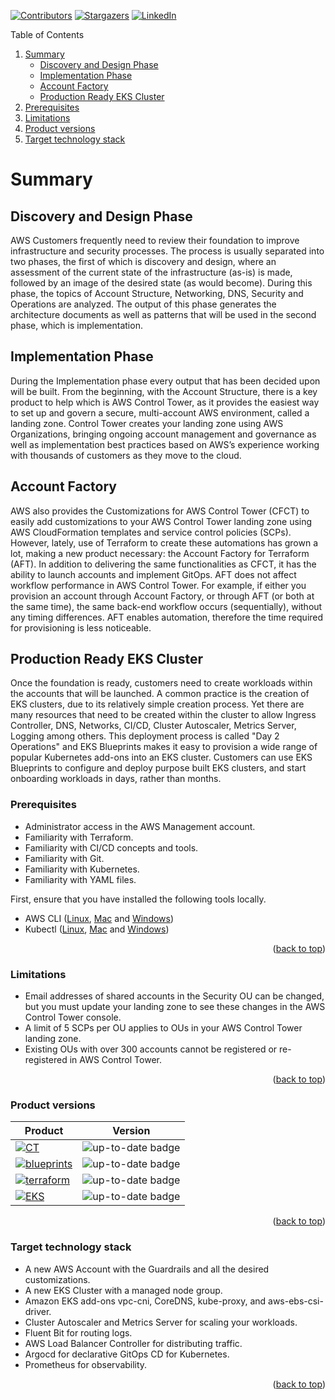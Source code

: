 <a name="readme-top"></a>

[![Contributors][contributors-shield]][contributors-url]
[![Stargazers][stars-shield]][stars-url]
[![LinkedIn][linkedin-shield]][linkedin-url]

<!-- TABLE OF CONTENTS -->
<summary>Table of Contents</summary>
<ol>
  <li>
    <a href="#Summary">Summary</a>
    <ul>
      <li><a href="#discovery-and-design-phase">Discovery and Design Phase</a></li>
      <li><a href="#implementation-phase">Implementation Phase</a></li>
      <li><a href="#account-factory">Account Factory</a></li>
      <li><a href="#production-ready-eks-cluster">Production Ready EKS Cluster</a></li>
    </ul>
  </li>
  <li><a href="#prerequisites">Prerequisites</a></li>
  <li><a href="#limitations">Limitations</a></li>
  <li><a href="#product-versions">Product versions</a></li>
  <li><a href="#target-technology-stack">Target technology stack</a></li>
</ol>

# Summary

## Discovery and Design Phase

AWS Customers frequently need to review their foundation to improve infrastructure and security processes. The process is usually separated into two phases, the first of which is discovery and design, where an assessment of the current state of the infrastructure (as-is) is made, followed by an image of the desired state (as would become). During this phase, the topics of Account Structure, Networking, DNS, Security and Operations are analyzed. The output of this phase generates the architecture documents as well as patterns that will be used in the second phase, which is implementation.

## Implementation Phase

During the Implementation phase every output that has been decided upon will be built. From the beginning, with the Account Structure, there is a key product to help which is AWS Control Tower, as it provides the easiest way to set up and govern a secure, multi-account AWS environment, called a landing zone. Control Tower creates your landing zone using AWS Organizations, bringing ongoing account management and governance as well as implementation best practices based on AWS’s experience working with thousands of customers as they move to the cloud.

## Account Factory

AWS also provides the Customizations for AWS Control Tower (CFCT)  to easily add customizations to your AWS Control Tower landing zone using AWS CloudFormation templates and service control policies (SCPs). However, lately, use of Terraform to create these automations has grown a lot, making a new product necessary: the Account Factory for Terraform (AFT). In addition to delivering the same functionalities as CFCT, it has the ability to launch accounts and implement GitOps. AFT does not affect workflow performance in AWS Control Tower. For example, if either you provision an account through Account Factory, or through AFT (or both at the same time), the same back-end workflow occurs (sequentially), without any timing differences. AFT enables automation, therefore the time required for provisioning is less noticeable.

## Production Ready EKS Cluster

Once the foundation is ready, customers need to create workloads within the accounts that will be launched. A common practice is the creation of EKS clusters, due to its relatively simple creation process. Yet there are many resources that need to be created within the cluster to allow Ingress Controller, DNS, Networks, CI/CD, Cluster Autoscaler, Metrics Server, Logging among others. This deployment process is called "Day 2 Operations" and EKS Blueprints makes it easy to provision a wide range of popular Kubernetes add-ons into an EKS cluster. Customers can use EKS Blueprints to configure and deploy purpose built EKS clusters, and start onboarding workloads in days, rather than months.

### Prerequisites

* Administrator access in the AWS Management account.
* Familiarity with Terraform.
* Familiarity with CI/CD concepts and tools.
* Familiarity with Git.
* Familiarity with Kubernetes.
* Familiarity with YAML files.

First, ensure that you have installed the following tools locally.

* AWS CLI ([Linux][aws-linux], [Mac][aws-mac] and [Windows][aws-windows])
* Kubectl ([Linux][kubectl-linux], [Mac][kubectl-mac] and [Windows][kubectl-windows])

<p align="right">(<a href="#readme-top">back to top</a>)</p>

### Limitations

* Email addresses of shared accounts in the Security OU can be changed, but you must update your landing zone to see these changes in the AWS Control Tower console.
* A limit of 5 SCPs per OU applies to OUs in your AWS Control Tower landing zone.
* Existing OUs with over 300 accounts cannot be registered or re-registered in AWS Control Tower.

<p align="right">(<a href="#readme-top">back to top</a>)</p>

### Product versions

<!-- prettier-ignore-start -->
Product | Version
--- | ---
[![CT][CT]][CT] | ![up-to-date badge](https://img.shields.io/badge/3.0.0-brightgreen)
[![blueprints][blueprints]][blueprints] | ![up-to-date badge](https://img.shields.io/badge/4.6.2-brightgreen)
[![terraform][terraform]][terraform] | ![up-to-date badge](https://img.shields.io/badge/1.2.6-brightgreen)
[![EKS][EKS]][EKS] | ![up-to-date badge](https://img.shields.io/badge/1.2.3-brightgreen)
<!-- prettier-ignore-end -->

<p align="right">(<a href="#readme-top">back to top</a>)</p>

### Target technology stack

* A new AWS Account with the Guardrails and all the desired customizations.
* A new EKS Cluster with a managed node group.
* Amazon EKS add-ons vpc-cni, CoreDNS, kube-proxy, and aws-ebs-csi-driver.
* Cluster Autoscaler and Metrics Server for scaling your workloads.
* Fluent Bit for routing logs.
* AWS Load Balancer Controller for distributing traffic.
* Argocd for declarative GitOps CD for Kubernetes.
* Prometheus for observability.

<p align="right">(<a href="#readme-top">back to top</a>)</p>


<!-- MARKDOWN LINKS & IMAGES -->
<!-- https://www.markdownguide.org/basic-syntax/#reference-style-links -->
[contributors-shield]: https://img.shields.io/github/contributors/edgarsilva948/aft-setup.svg?style=for-the-badge
[contributors-url]: https://github.com/edgarsilva948/aft-setup/graphs/contributors
[stars-shield]: https://img.shields.io/github/stars/edgarsilva948/aft-setup.svg?style=for-the-badge
[stars-url]: https://github.com/edgarsilva948/aft-setup/stargazers
[linkedin-shield]: https://img.shields.io/badge/-LinkedIn-black.svg?style=for-the-badge&logo=linkedin&colorB=555
[linkedin-url]: https://linkedin.com/in/edgarsilva948
[aws-linux]: https://docs.aws.amazon.com/cli/latest/userguide/install-cliv2-linux.html
[aws-windows]: https://docs.aws.amazon.com/cli/latest/userguide/install-cliv2-windows.html
[aws-mac]: https://docs.aws.amazon.com/cli/latest/userguide/install-cliv2-mac.html
[kubectl-linux]: https://docs.aws.amazon.com/eks/latest/userguide/install-kubectl.html#install-kubectl-linux
[kubectl-windows]: https://docs.aws.amazon.com/eks/latest/userguide/install-kubectl.html#install-kubectl-windows
[kubectl-mac]: https://docs.aws.amazon.com/eks/latest/userguide/install-kubectl.html#install-kubectl-macos

<!-- MARKDOWN IMAGES -->
[terraform]: https://img.shields.io/badge/Terraform-7B42BC?style=for-the-badge&logo=terraform&logoColor=white
[EKS]: https://img.shields.io/badge/EKS-326DE6?style=for-the-badge&logo=kubernetes&logoColor=white
[CT]: https://img.shields.io/badge/AWS_Control_Tower-232F3E?style=for-the-badge&logo=amazon-aws&logoColor=white
[blueprints]: https://img.shields.io/badge/EKS_Blueprints-232F3E?style=for-the-badge&logo=amazon-aws&logoColor=white